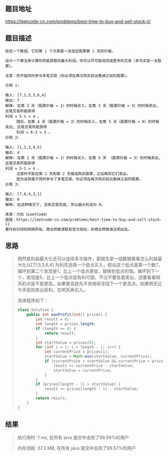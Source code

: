 ## 题目地址
 https://leetcode-cn.com/problems/best-time-to-buy-and-sell-stock-ii/ 
 
## 题目描述
```
给定一个数组，它的第 i 个元素是一支给定股票第 i 天的价格。
 
设计一个算法来计算你所能获取的最大利润。你可以尽可能地完成更多的交易（多次买卖一支股票）。
 
注意：你不能同时参与多笔交易（你必须在再次购买前出售掉之前的股票）。
 
示例 1:
 
输入: [7,1,5,3,6,4]
输出: 7
解释: 在第 2 天（股票价格 = 1）的时候买入，在第 3 天（股票价格 = 5）的时候卖出, 这笔交易所能获得
利润 = 5-1 = 4 。
     随后，在第 4 天（股票价格 = 3）的时候买入，在第 5 天（股票价格 = 6）的时候卖出, 这笔交易所能获得
     利润 = 6-3 = 3 。
示例 2:
 
输入: [1,2,3,4,5]
输出: 4
解释: 在第 1 天（股票价格 = 1）的时候买入，在第 5 天 （股票价格 = 5）的时候卖出, 这笔交易所能获得
利润 = 5-1 = 4 。
     注意你不能在第 1 天和第 2 天接连购买股票，之后再将它们卖出。
     因为这样属于同时参与了多笔交易，你必须在再次购买前出售掉之前的股票。
示例 3:
 
输入: [7,6,4,3,1]
输出: 0
解释: 在这种情况下, 没有交易完成, 所以最大利润为 0。
 
来源：力扣（LeetCode）
链接：https://leetcode-cn.com/problems/best-time-to-buy-and-sell-stock-ii
著作权归领扣网络所有。商业转载请联系官方授权，非商业转载请注明出处。
```
 
## 思路
 
>   既然是利益最大化还可以连续多次操作，那就先拿一组数据看看怎么利益最大化以[7,1,5,3,6,4] 为利先选择一个低点买入，假设这个低点是第一个数7，循环到第二个发现是1，比上一个低点更低，替换到低点的值。循环到下一个，发现是5，比上一个低点低有利可图，不过不要急着卖出，还要看看明天的点是不是更高。如果更高就先不卖继续寻找下一个更高点。如果明天比今天低则卖出获利。在明天再买入。
>
>   具体程序如下：
>
>   ```java
>   class Solution {
>       public int maxProfit(int[] prices) {
>           int result = 0;
>           int length = prices.length;
>           if (length == 0) {
>               return result;
>           }
>           int startValue = prices[0];
>           for (int i = 1; i < length - 1; i++) {
>               int currentPrice = prices[i];
>               startValue = Math.min(startValue, currentPrice);
>               if (currentPrice > startValue && currentPrice > prices[i + 1]) {
>                   result += currentPrice - startValue;
>                   startValue = currentPrice;
>               }
>           }
>           if (prices[length - 1] > startValue) {
>               result += prices[length - 1] - startValue;
>           }
>           return result; 
>       }
>   }
>   ```
>
 
## 结果
 
> 执行用时 :1 ms, 在所有 java 提交中击败了99.99%的用户
>
> 内存消耗 :37.3 MB, 在所有 java 提交中击败了69.57%的用户
